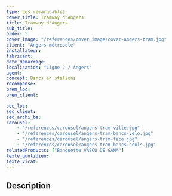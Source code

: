 ```yaml
---
type: Les remarquables
cover_title: Tramway d'Angers
title: Tramway d'Angers
sub_title:
order: 5
cover_image: "/references/cover_image/cover-angers-tram.jpg"
client: "Angers métropole"
installateur:
fabricant:
date_demarrage:
localisation: "Ligne 2 / Angers"
agent:
concept: Bancs en stations
recompense:
prem_loc:
prem_client:

sec_loc:
sec_client:
sec_archi_be:
carousel:
    - "/references/carousel/angers-tram-ville.jpg"
    - "/references/carousel/angers-tram-bancs-velo.jpg"
    - "/references/carousel/angers-tram-face.jpg"
    - "/references/carousel/angers-tram-bancs-seuls.jpg"
relatedProducts: ["Banquette VASCO DE GAMA"]
texte_quotidien:
texte_vicat:
---
```


## Description
